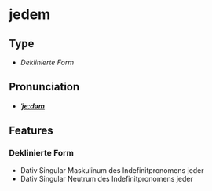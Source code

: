 # jedem
## Type
- _Deklinierte Form_
## Pronunciation
- **_[ˈjeːdəm](https://commons.wikimedia.org/wiki/File:De-jedem.ogg)_**
## Features
### Deklinierte Form
- Dativ Singular Maskulinum des Indefinitpronomens jeder
- Dativ Singular Neutrum des Indefinitpronomens jeder
